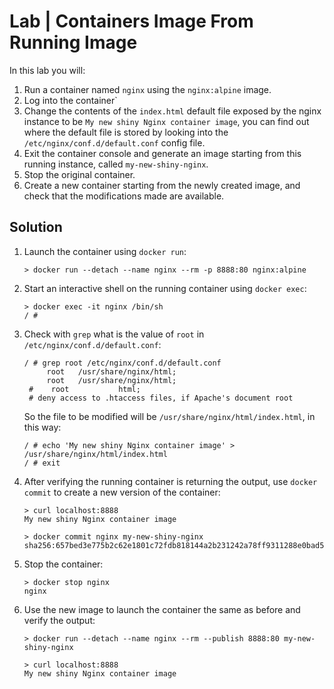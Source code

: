 # Lab | Containers Image From Running Image

In this lab you will:

1. Run a container named `nginx` using the `nginx:alpine` image.
2. Log into the container`
3. Change the contents of the `index.html` default file exposed by the nginx
   instance to be `My new shiny Nginx container image`, you can find out where
   the default file is stored by looking into the
   `/etc/nginx/conf.d/default.conf` config file.
4. Exit the container console and generate an image starting from this running
   instance, called `my-new-shiny-nginx`.
5. Stop the original container.
6. Create a new container starting from the newly created image, and check that
   the modifications made are available.

## Solution

1. Launch the container using `docker run`:

   ```console
   > docker run --detach --name nginx --rm -p 8888:80 nginx:alpine
   ```

2. Start an interactive shell on the running container using `docker exec`:

   ```console
   > docker exec -it nginx /bin/sh
   / #
   ```

3. Check with `grep` what is the value of `root` in
   `/etc/nginx/conf.d/default.conf`:

   ```console
   / # grep root /etc/nginx/conf.d/default.conf 
        root   /usr/share/nginx/html;
        root   /usr/share/nginx/html;
    #    root           html;
    # deny access to .htaccess files, if Apache's document root
    ```

    So the file to be modified will be `/usr/share/nginx/html/index.html`, in
    this way:

    ```console
    / # echo 'My new shiny Nginx container image' > /usr/share/nginx/html/index.html
    / # exit
    ```

4. After verifying the running container is returning the output, use
   `docker commit` to create a new version of the container:

   ```console
   > curl localhost:8888
   My new shiny Nginx container image

   > docker commit nginx my-new-shiny-nginx
   sha256:657bed3e775b2c62e1801c72fdb818144a2b231242a78ff9311288e0bad5765
   ```

5. Stop the container:

   ```console
   > docker stop nginx
   nginx
   ```

6. Use the new image to launch the container the same as before and verify the
   output:

   ```console
   > docker run --detach --name nginx --rm --publish 8888:80 my-new-shiny-nginx

   > curl localhost:8888
   My new shiny Nginx container image
   ```
